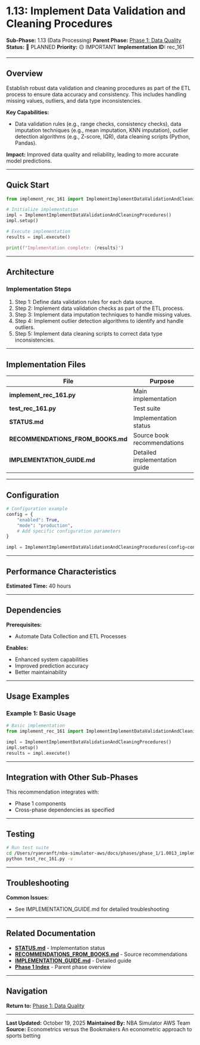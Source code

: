 # 1.13: Implement Data Validation and Cleaning Procedures

**Sub-Phase:** 1.13 (Data Processing)
**Parent Phase:** [Phase 1: Data Quality](../PHASE_1_INDEX.md)
**Status:** 🔵 PLANNED
**Priority:** 🟡 IMPORTANT
**Implementation ID:** rec_161

---

## Overview

Establish robust data validation and cleaning procedures as part of the ETL process to ensure data accuracy and consistency. This includes handling missing values, outliers, and data type inconsistencies.

**Key Capabilities:**
- Data validation rules (e.g., range checks, consistency checks), data imputation techniques (e.g., mean imputation, KNN imputation), outlier detection algorithms (e.g., Z-score, IQR), data cleaning scripts (Python, Pandas).

**Impact:**
Improved data quality and reliability, leading to more accurate model predictions.

---

## Quick Start

```python
from implement_rec_161 import ImplementImplementDataValidationAndCleaningProcedures

# Initialize implementation
impl = ImplementImplementDataValidationAndCleaningProcedures()
impl.setup()

# Execute implementation
results = impl.execute()

print(f"Implementation complete: {results}")
```

---

## Architecture

### Implementation Steps

1. Step 1: Define data validation rules for each data source.
2. Step 2: Implement data validation checks as part of the ETL process.
3. Step 3: Implement data imputation techniques to handle missing values.
4. Step 4: Implement outlier detection algorithms to identify and handle outliers.
5. Step 5: Implement data cleaning scripts to correct data type inconsistencies.

---

## Implementation Files

| File | Purpose |
|------|---------|
| **implement_rec_161.py** | Main implementation |
| **test_rec_161.py** | Test suite |
| **STATUS.md** | Implementation status |
| **RECOMMENDATIONS_FROM_BOOKS.md** | Source book recommendations |
| **IMPLEMENTATION_GUIDE.md** | Detailed implementation guide |

---

## Configuration

```python
# Configuration example
config = {
    "enabled": True,
    "mode": "production",
    # Add specific configuration parameters
}

impl = ImplementImplementDataValidationAndCleaningProcedures(config=config)
```

---

## Performance Characteristics

**Estimated Time:** 40 hours

---

## Dependencies

**Prerequisites:**
- Automate Data Collection and ETL Processes

**Enables:**
- Enhanced system capabilities
- Improved prediction accuracy
- Better maintainability

---

## Usage Examples

### Example 1: Basic Usage

```python
# Basic implementation
from implement_rec_161 import ImplementImplementDataValidationAndCleaningProcedures

impl = ImplementImplementDataValidationAndCleaningProcedures()
impl.setup()
results = impl.execute()
```

---

## Integration with Other Sub-Phases

This recommendation integrates with:
- Phase 1 components
- Cross-phase dependencies as specified

---

## Testing

```bash
# Run test suite
cd /Users/ryanranft/nba-simulator-aws/docs/phases/phase_1/1.0013_implement_data_validation_and_cleaning_procedures
python test_rec_161.py -v
```

---

## Troubleshooting

**Common Issues:**
- See IMPLEMENTATION_GUIDE.md for detailed troubleshooting

---

## Related Documentation

- **[STATUS.md](STATUS.md)** - Implementation status
- **[RECOMMENDATIONS_FROM_BOOKS.md](RECOMMENDATIONS_FROM_BOOKS.md)** - Source recommendations
- **[IMPLEMENTATION_GUIDE.md](IMPLEMENTATION_GUIDE.md)** - Detailed guide
- **[Phase 1 Index](../PHASE_1_INDEX.md)** - Parent phase overview

---

## Navigation

**Return to:** [Phase 1: Data Quality](../PHASE_1_INDEX.md)

---

**Last Updated:** October 19, 2025
**Maintained By:** NBA Simulator AWS Team
**Source:** Econometrics versus the Bookmakers An econometric approach to sports betting
